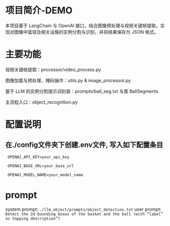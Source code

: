 # 项目简介-DEMO
本项目基于 LangChain 与 OpenAI 接口，结合图像预处理与视频关键帧提取，实现对图像中篮球及相关设施的实例分割与识别，并将结果保存为 JSON 格式。



# 主要功能
视频关键帧提取：processor/video_process.py

图像加载与预处理、掩码操作：utils.py & image_processor.py

基于 LLM 的实例分割提示词封装：prompts/ball_seg.txt 与类 BallSegments

主流程入口：object_recognition.py

# 配置说明
## 在./config文件夹下创建.env文件, 写入如下配置条目
`
OPENAI_API_KEY=your_api_key`

`
OPENAI_BASE_URL=your_base_url`

`
OPENAI_MODEL_NAME=your_model_name`



# prompt
system prompt: `./llm_object/prompts/object_detection.txt`
user prompt: `Detect the 2d bounding boxes of the basket and the ball (with “label” as topping description”)`